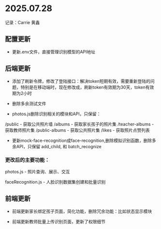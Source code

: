 # 2025.07.28

记录：Carrie 黄鑫

## 配置更新

- 更新.env文件，直接管理识别模型的API地址

## 后端更新

- 添加了刷新令牌，修改了登陆接口：解决token短期有效，需要重新登陆的问题，特别是在移动端时，现在修改成，刷新token有效期为30天，token有效期为2小时

- 删除多余测试文件

- photos.js删除识别相关的模块和API，只保留：
    
/public - 获取公共照片墙
/albums - 获取家长孩子的照片集
/teacher-albums - 获取教师照片集
/public-albums - 获取公共照片集
/likes - 获取照片点赞列表

- 更新mock-face-recognition成face-recognition,删除模拟识别函数，删除多余API，只保留 add_child, 和 batch_recognize

### 更改后的主要功能：

photos.js - 照片查询、展示、交互

faceRecognition.js - 人脸识别数据集创建和批量识别

## 前端更新

- 前端更新家长绑定孩子页面，简化功能，删除冗余功能：比如状态显示模块

- 前端更新教师批量上传识别页面，更新了权限细节